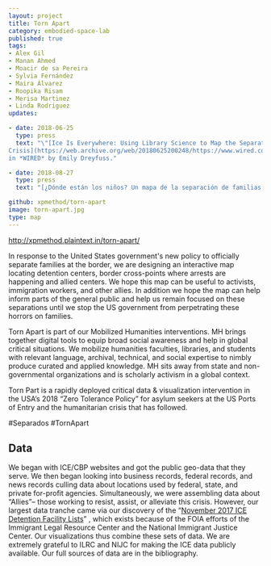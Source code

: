 ```yaml
---
layout: project
title: Torn Apart
category: embodied-space-lab
published: true
tags:
- Alex Gil
- Manan Ahmed
- Moacir de sa Pereira
- Sylvia Fernández
- Maira Álvarez
- Roopika Risam
- Merisa Martinez
- Linda Rodriguez
updates:

- date: 2018-06-25
  type: press
  text: "\"[Ice Is Everywhere: Using Library Science to Map the Separation
Crisis](https://web.archive.org/web/20180625200248/https://www.wired.com/story/ice-is-everywhere-using-library-science-to-map-child-separation/),\"
in *WIRED* by Emily Dreyfuss."

- date: 2018-08-27
  type: press
  text: "[¿Dónde están los niños? Un mapa de la separación de familias migrantes](https://web.archive.org/web/20180629161007/https://elperiodico.com.gt/mundo/2018/06/27/donde-estan-los-ninos-un-mapa-de-la-separacion-de-familias-migrantes/) in *El Periódico* by Sylvia Fernández."

github: xpmethod/torn-apart
image: torn-apart.jpg
type: map
---
```




<http://xpmethod.plaintext.in/torn-apart/>

In response to the United States government's new policy to officially
separate families at the border, we are designing an interactive map locating
detention centers, border cross-points where arrests are happening and allied
centers. We hope this map can be useful to activists, immigration workers, and
other allies. In addition we hope the map can help inform parts of the general
public and help us remain focused on these separations until we stop the US
government from perpetrating these horrors on families.

Torn Apart is part of our Mobilized Humanities interventions. MH brings
together digital tools to equip broad social awareness and help in global
critical situations. We mobilize humanities faculties, libraries, and students
with relevant language, archival, technical, and social expertise to nimbly
produce curated and applied knowledge. MH sits away from state and
non-governmental organizations and is scholarly activism in a global context.

Torn Part is a rapidly deployed critical data & visualization intervention in
the USA’s 2018 “Zero Tolerance Policy” for asylum seekers at the US Ports of
Entry and the humanitarian crisis that has followed.

\#Separados \#TornApart

## Data

We began with ICE/CBP websites and got the public geo-data that they serve. We
then began looking into business records, federal records, and news records
culling data about locations used by federal, state, and private for-profit
agencies. Simultaneously, we were assembling data about “Allies”– those
working to resist, assist, or alleviate this crisis. However, our largest data
tranche came via our discovery of the “[November 2017 ICE Detention Facility
Lists][1]” , which exists because of the FOIA efforts of the Immigrant Legal
Resource Center and the National Immigrant Justice Center. Our visualizations
thus combine these sets of data. We are extremely grateful to ILRC and NIJC
for making the ICE data publicly available. Our full sources of data are in
the bibliography.

[1]: https://web.archive.org/web/20180625162207/https://immigrantjustice.org/staff/blog/ice-released-its-most-comprehensive-immigration-detention-data-yet
